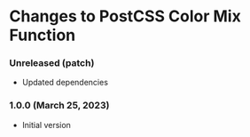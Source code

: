 # Changes to PostCSS Color Mix Function

### Unreleased (patch)

- Updated dependencies

### 1.0.0 (March 25, 2023)

- Initial version
